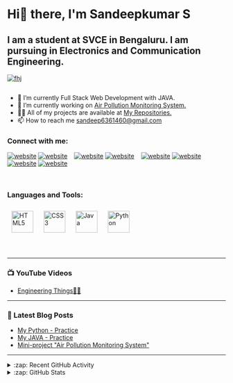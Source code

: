 # Hi👋 there, I'm Sandeepkumar S  

## I am a student at SVCE in Bengaluru. I am pursuing in Electronics and Communication Engineering.

<p align="left"> <a href="https://github.com/ryo-ma/github-profile-trophy"><img src="https://github-profile-trophy.vercel.app/?username=sandeepku-s" alt="fhj" /></a> </p>

<p align="left"> <a href="https://twitter.com/" target="blank"><img src="https://img.shields.io/twitter/follow/?logo=twitter&style=for-the-badge" alt="" /></a> </p>

- 🌱 I’m currently Full Stack Web Development with JAVA.
- 🔭 I’m currently working on [Air Pollution Monitoring System.](https://github.com/sandeepku-s/Air-pollution-monitoring-system)
- 👨‍💻 All of my projects are available at [My Repositories.](https://github.com/sandeepku-s?tab=repositories)
- 📫 How to reach me [sandeep6361460@gmail.com](sandeep6361460@gmail.com)

### Connect with me:

[![website](./img/youtube-light.svg)](https://www.youtube.com/@S_a_n_d_e_p___-light-mode-only)
[![website](./img/youtube-dark.svg)](https://www.youtube.com/@S_a_n_d_e_p___-dark-mode-only)
&nbsp;&nbsp;
[![website](./img/twitter-light.svg)](https://x.com/s_a_n_d_e_p___?t=zavTG7VBW_1idGhUluqVpA&s=09h-light-mode-only)
[![website](./img/twitter-dark.svg)](https://x.com/s_a_n_d_e_p___?t=zavTG7VBW_1idGhUluqVpA&s=09-dark-mode-only)
&nbsp;&nbsp;
[![website](./img/linkedin-light.svg)](https://www.linkedin.com/in/sandeepkumar-s-233721241/-light-mode-only)
[![website](./img/linkedin-dark.svg)](https://www.linkedin.com/in/sandeepkumar-s-233721241/-dark-mode-only)
&nbsp;&nbsp;
[![website](./img/instagram-light.svg)](https://www.linkedin.com/in/sandeepkumar-s-233721241/-light-mode-only)
[![website](./img/instagram-dark.svg)](https://www.linkedin.com/in/sandeepkumar-s-233721241/-dark-mode-only)

<br />

### Languages and Tools:

<div align="left">  
<a href="https://en.wikipedia.org/wiki/HTML5" target="_blank"><img style="margin: 10px" src="https://profilinator.rishav.dev/skills-assets/html5-original-wordmark.svg" alt="HTML5" height="50" /></a>  
<a href="https://www.w3schools.com/css/" target="_blank"><img style="margin: 10px" src="https://profilinator.rishav.dev/skills-assets/css3-original-wordmark.svg" alt="CSS3" height="50" /></a>  
<a href="https://www.java.com/" target="_blank"><img style="margin: 10px" src="https://profilinator.rishav.dev/skills-assets/java-original-wordmark.svg" alt="Java" height="50" /></a>  
<a href="https://www.python.org/" target="_blank"><img style="margin: 10px" src="https://profilinator.rishav.dev/skills-assets/python-original.svg" alt="Python" height="50" /></a>  
</div>  

<br />
<br />

---

### 📺 YouTube Videos

<!-- YOUTUBE:START -->
- [Engineering Things🧐😱](https://youtube.com/playlist?list=PLh4fm5C9WDJ3ZDRn_w2R5lRsaKUd5FTq4&si=tTxAzV3bbxLK8BF_)
<!-- YOUTUBE:END -->

---

### 📕 Latest Blog Posts

<!-- BLOG-POST-LIST:START -->
- [My Python - Practice](https://github.com/sandeepku-s/Python-practice)
- [My JAVA - Practice](https://github.com/sandeepku-s/JAVA-Practice)
- [Mini-project "Air Pollution Monitoring System"](https://github.com/sandeepku-s/Air-pollution-monitoring-system)
<!-- BLOG-POST-LIST:END -->

---

<details>
  <summary>:zap: Recent GitHub Activity</summary>
  
<!--START_SECTION:activity-->
- [My JAVA - Practice](https://github.com/sandeepku-s/JAVA-Practice)
<!--END_SECTION:activity-->

</details>

<details>
  <summary>:zap: GitHub Stats</summary>

  <div align="center"><img src="https://github-readme-stats.vercel.app/api?username=sandeepku-s&show_icons=true&count_private=true&hide_border=true" align="center" /></div>  


</details>
